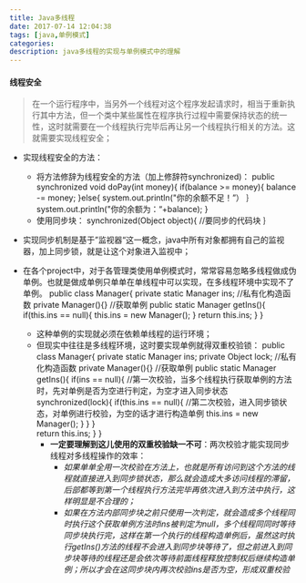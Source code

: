 ```yaml
---
title: Java多线程 
date: 2017-07-14 12:04:38
tags: [java,单例模式]
categories: 
description: java多线程的实现与单例模式中的理解
---
```


#### 线程安全 ####
>在一个运行程序中，当另外一个线程对这个程序发起请求时，相当于重新执行其中方法，但一个类中某些属性在程序执行过程中需要保持状态的统一性，这时就需要在一个线程执行完毕后再让另一个线程执行相关的方法。这就需要实现线程安全；

- 实现线程安全的方法：
	- 将方法修辞为线程安全的方法（加上修辞符synchronized)：
			public synchronized void doPay(int money){
				if(balance >= money){
					balance -= money;
				}else{
					system.out.println("你的余额不足！”）
				｝
				system.out.println("你的余额为：“+balance);
			}
	- 使用同步块：
			synchronized(Object object){
				//要同步的代码块
			｝

- 实现同步机制是基于”监视器“这一概念，java中所有对象都拥有自己的监视器，加上同步锁，就是让这个对象进入监视中；
- 在各个project中，对于各管理类使用单例模式时，常常容易忽略多线程做成伪单例。也就是做成单例只单单在单线程中可以实现，在多线程环境中实现不了单例。
			public class Manager{
				private static Manager ins;
				//私有化构造函数
				private Manager(){}
				//获取单例
				public static Manager getIns(){
					if(this.ins == null){
						this.ins = new Manager();
					}
					return this.ins;
				}
			}
	- 这种单例的实现就必须在依赖单线程的运行环境；
	- 但现实中往往是多线程环境，这时要实现单例就得双重校验锁：
			public class Manager{
				private static Manager ins;
				private Object lock;
				//私有化构造函数
				private Manager(){}
				//获取单例
				public static Manager getIns(){
					if(ins == null){    //第一次校验，当多个线程执行获取单例的方法时，先对单例是否为空进行判定，为空才进入同步状态
						synchronized(lock){
							if(this.ins == null){  //第二次校验，进入同步锁状态，对单例进行校验，为空的话才进行构造单例
								this.ins = new Manager();
							}
						}
					}	
					return this.ins;
				}
			}
		- **一定要理解到这儿使用的双重校验缺一不可**：两次校验才能实现同步线程对多线程操作的效率：
			- *如果单单全用一次校验在方法上，也就是所有访问到这个方法的线程就直接进入到同步锁状态，那么就会造成大多访问线程的滞留，后部都等到第一个线程执行方法完毕再依次进入到方法中执行，这样明显是不合理的；*
			- *如果在方法内部同步块之前只使用一次判定，就会造成多个线程同时执行这个获取单例方法时ins被判定为null，多个线程同同时等待同步块执行完，这样在第一个执行的线程构造单例后，虽然这时执行getIns()方法的线程不会进入到同步块等待了，但之前进入到同步块等待的线程还是会依次等待前面线程释放控制权后继续构造单例；所以才会在这同步块内再次校验ins是否为空，形成双重校验*